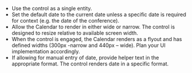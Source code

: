 - Use the control as a single entity.
- Set the default date to the current date unless a specific date is required for context (e.g. the date of the conference).
- Allow the Calendar to render in either wide or narrow. The control is designed to resize relative to available screen width.
- When the control is engaged, the Calendar renders as a flyout and has defined widths (300px -narrow and 440px – wide). Plan your UI implementation accordingly.
- If allowing for manual entry of date, provide helper text in the appropriate format. The control renders date in a specific format.
